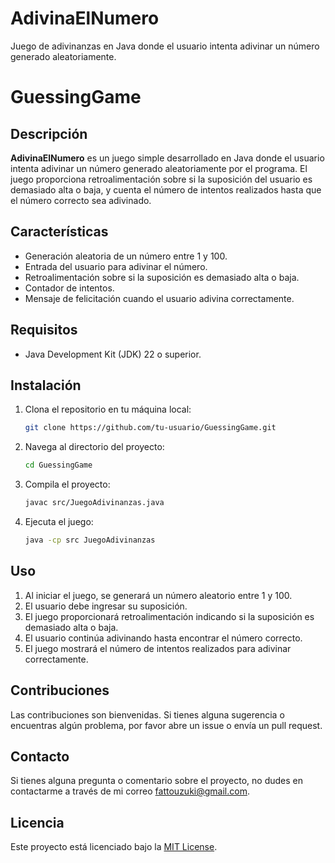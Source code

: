 # AdivinaElNumero
Juego de adivinanzas en Java donde el usuario intenta adivinar un número generado aleatoriamente.

# GuessingGame

## Descripción

**AdivinaElNumero** es un juego simple desarrollado en Java donde el usuario intenta adivinar un número generado aleatoriamente por el programa. El juego proporciona retroalimentación sobre si la suposición del usuario es demasiado alta o baja, y cuenta el número de intentos realizados hasta que el número correcto sea adivinado.

## Características

- Generación aleatoria de un número entre 1 y 100.
- Entrada del usuario para adivinar el número.
- Retroalimentación sobre si la suposición es demasiado alta o baja.
- Contador de intentos.
- Mensaje de felicitación cuando el usuario adivina correctamente.

## Requisitos

- Java Development Kit (JDK) 22 o superior.

## Instalación

1. Clona el repositorio en tu máquina local:

    ```sh
    git clone https://github.com/tu-usuario/GuessingGame.git
    ```

2. Navega al directorio del proyecto:

    ```sh
    cd GuessingGame
    ```

3. Compila el proyecto:

    ```sh
    javac src/JuegoAdivinanzas.java
    ```

4. Ejecuta el juego:

    ```sh
    java -cp src JuegoAdivinanzas
    ```

## Uso

1. Al iniciar el juego, se generará un número aleatorio entre 1 y 100.
2. El usuario debe ingresar su suposición.
3. El juego proporcionará retroalimentación indicando si la suposición es demasiado alta o baja.
4. El usuario continúa adivinando hasta encontrar el número correcto.
5. El juego mostrará el número de intentos realizados para adivinar correctamente.


## Contribuciones

Las contribuciones son bienvenidas. Si tienes alguna sugerencia o encuentras algún problema, por favor abre un issue o envía un pull request.

## Contacto

Si tienes alguna pregunta o comentario sobre el proyecto, no dudes en contactarme a través de mi correo fattouzuki@gmail.com.

## Licencia

Este proyecto está licenciado bajo la [MIT License](LICENSE).



